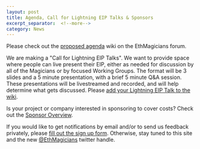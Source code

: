 ```yaml
---
layout: post
title: Agenda, Call for Lightning EIP Talks & Sponsors
excerpt_separator:  <!--more-->
category: News
---
```

Please check out the [proposed agenda](https://ethereum-magicians.org/t/wiki-proposed-agenda-for-the-council-of-berlin-set-for-july-14-15/377) wiki on the EthMagicians forum.

We are making a "Call for Lightning EIP Talks". We want to provide space where people can live present their EIP, either as needed for discussion by all of the Magicians or by focused Working Groups. The format will be 3 slides and a 5 minute presentation, with a brief 5 minute Q&A session. These presentations will be livestreamed and recorded, and will help determine what gets discussed. Please [add your Lightning EIP Talk to the wiki](https://ethereum-magicians.org/t/wiki-proposed-agenda-for-the-council-of-berlin-set-for-july-14-15/377).

Is your project or company interested in sponsoring to cover costs? Check out the [Sponsor Overview](https://docs.google.com/document/d/1oIErPvt0ElTJFypA5S06eYpAxHaF4Cef7DErWHVOT18/edit?usp=sharing).

If you would like to get notifications by email and/or to send us feedback privately, please  [fill out the sign up form](https://goo.gl/forms/WThEqiiv3kFHaKwM2). Otherwise, stay tuned to this site and the new [@EthMagicians](https://twitter.com/EthMagicians) twitter handle.